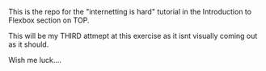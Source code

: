 This is the repo for the "internetting is hard" tutorial in the Introduction to Flexbox section on TOP.

This will be my THIRD attmept at this exercise as it isnt visually coming out as it should.

Wish me luck....